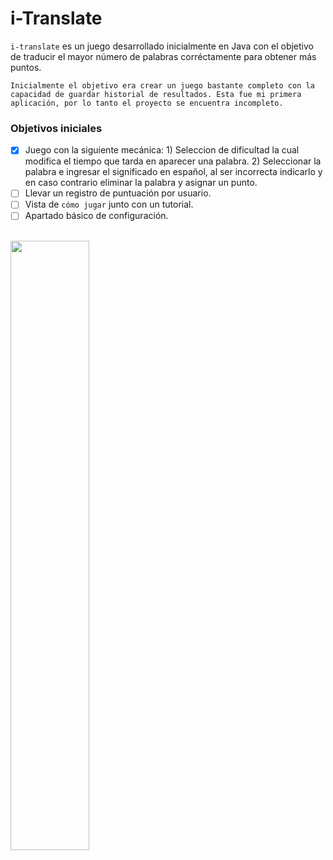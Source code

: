 # i-Translate

`i-translate` es un juego desarrollado inicialmente en Java con el objetivo de traducir el mayor número de palabras corréctamente para obtener más puntos.

```
Inicialmente el objetivo era crear un juego bastante completo con la capacidad de guardar historial de resultados. Esta fue mi primera aplicación, por lo tanto el proyecto se encuentra incompleto.
```

### Objetivos iniciales

- [x] Juego con la siguiente mecánica: 1) Seleccion de dificultad la cual modifica el tiempo que tarda en aparecer una palabra. 2) Seleccionar la palabra e ingresar el significado en español, al ser incorrecta indicarlo y en caso contrario eliminar la palabra y asignar un punto.
- [ ] Llevar un registro de puntuación por usuario.
- [ ] Vista de `cómo jugar` junto con un tutorial.
- [ ] Apartado básico de configuración.

</br>
<img src="doc/assets/i-translate.gif" width="50%">